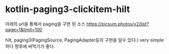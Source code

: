 # kotlin-paging3-clickitem-hilt

아래의 url을 통해서 paging을 구현 된 소스
https://picsum.photos/v2/list?page=1&limit=100

hilt, paging3(PagingSource, PagingAdapter등의 구현을 알수 있다.) 
very simple하다 
향후에 써먹기가 좋다. 
